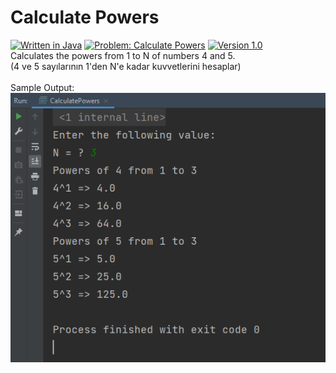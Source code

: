 # Calculate Powers
[![Written in Java](https://img.shields.io/badge/language-java-green)](#)
[![Problem: Calculate Powers](https://img.shields.io/badge/problem-Calculate%20Powers-important)](#)
[![Version 1.0](https://img.shields.io/badge/version-1.0-informational)](#)\
Calculates the powers from 1 to N of numbers 4 and 5.\
(4 ve 5 sayılarının 1'den N'e kadar kuvvetlerini hesaplar)\
\
Sample Output:\
[![Sample Output](/assets/images/calculatepowers.png)](#)

